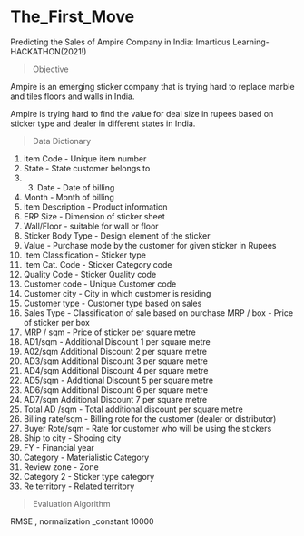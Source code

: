 # The_First_Move
Predicting the Sales of Ampire Company in India: Imarticus Learning- HACKATHON(2021!)

> Objective

Ampire is an emerging sticker company that is trying hard to replace marble  and tiles floors and walls in India.

Ampire is trying hard to find the value for deal size in rupees based on sticker  type and dealer in different states in India.


> Data Dictionary

1. item Code - Unique item number
2. State - State customer belongs to
3.  3. Date - Date of billing
4. Month - Month of billing
5. item Description - Product information
6. ERP Size - Dimension of sticker sheet
7. Wall/Floor - suitable for wall or floor
8. Sticker Body Type - Design element of the sticker
9. Value - Purchase mode by the customer for given sticker in Rupees
10. Item Classification - Sticker type
11. Item Cat. Code - Sticker Category code
12. Quality Code - Sticker Quality code
13. Customer code - Unique Customer code
14. Customer city - City in which customer is residing
15. Customer type - Customer type based on sales
16. Sales Type - Classification of sale based on purchase MRP / box - Price of sticker per box
17. MRP / sqm - Price of sticker per square metre
18. AD1/sqm - Additional Discount 1 per square metre
19. A02/sqm Additional Discount 2 per square metre
20. AD3/sqm Additional Discount 3 per square metre
21. AD4/sqm Additional Discount 4 per square metre
22. AD5/sqm - Additional Discount 5 per square metre
23. AD6/sqm Additional Discount 6 per square metre
24. AD7/sqm Additional Discount 7 per square metre
25. Total AD /sqm - Total additional discount per square metre
26. Billing rate/sqm - Billing rote for the customer (dealer or distributor)
27. Buyer Rote/sqm - Rate for customer who will be using the stickers
28. Ship to city - Shooing city
29. FY - Financial year
30. Category - Materialistic Category
31. Review zone - Zone
32. Category 2 - Sticker type category
33. Re territory - Related territory


> Evaluation Algorithm

RMSE , 
normalization _constant 10000
